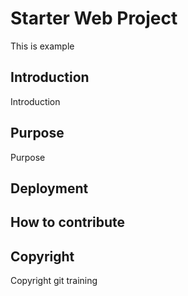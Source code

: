 # Starter Web Project

This is example

## Introduction

Introduction

## Purpose

Purpose

## Deployment

## How to contribute

## Copyright

Copyright git training